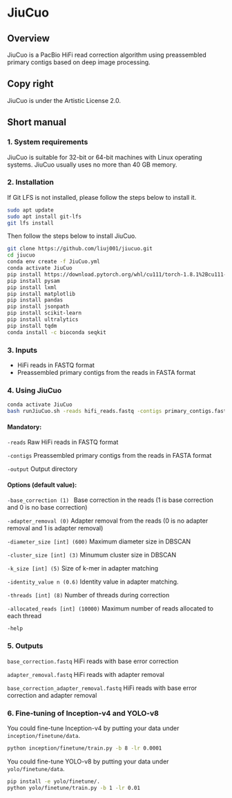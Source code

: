 # JiuCuo

## Overview

JiuCuo is a PacBio HiFi read correction algorithm using preassembled primary contigs based on deep image processing.

## Copy right

JiuCuo is under the Artistic License 2.0.

## Short manual

### 1. System requirements

JiuCuo is suitable for 32-bit or 64-bit machines with Linux operating systems. JiuCuo usually uses no more than 40 GB memory.

### 2. Installation
If Git LFS is not installed, please follow the steps below to install it.
```sh
sudo apt update
sudo apt install git-lfs
git lfs install
```
Then follow the steps below to install JiuCuo.
```sh
git clone https://github.com/liuj001/jiucuo.git
cd jiucuo
conda env create -f JiuCuo.yml
conda activate JiuCuo
pip install https://download.pytorch.org/whl/cu111/torch-1.8.1%2Bcu111-cp38-cp38-linux_x86_64.whl https://download.pytorch.org/whl/cu111/torchvision-0.9.1%2Bcu111-cp38-cp38-linux_x86_64.whl  -i https://mirrors.tuna.tsinghua.edu.cn/pypi/web/simple
pip install pysam
pip install lxml
pip install matplotlib
pip install pandas
pip install jsonpath
pip install scikit-learn
pip install ultralytics
pip install tqdm
conda install -c bioconda seqkit
```

### 3. Inputs
- HiFi reads in FASTQ format
- Preassembled primary contigs from the reads in FASTA format

### 4. Using JiuCuo
```sh
conda activate JiuCuo
bash runJiuCuo.sh -reads hifi_reads.fastq -contigs primary_contigs.fasta -output directory [-options | -options]
```
#### Mandatory:
`-reads`
  Raw HiFi reads in FASTQ format

`-contigs`
  Preassembled primary contigs from the reads in FASTA format

`-output`
  Output directory

#### Options (default value):
`-base_correction (1) `
  Base correction in the reads (1 is base correction and 0 is no base correction)

`-adapter_removal (0)`
  Adapter removal from the reads (0 is no adapter removal and 1 is adapter removal)

`-diameter_size [int] (600)`
  Maximum diameter size in DBSCAN

`-cluster_size [int] (3)`
  Minumum cluster size in DBSCAN

`-k_size [int] (5)`
  Size of k-mer in adapter matching

`-identity_value n (0.6)`
  Identity value in adapter matching.

`-threads [int] (8)`
  Number of threads during correction

`-allocated_reads [int] (10000)`
  Maximum number of reads allocated to each thread

`-help`

### 5. Outputs
`base_correction.fastq`
HiFi reads with base error correction

`adapter_removal.fastq`
HiFi reads with adapter removal

`base_correction_adapter_removal.fastq`
 HiFi reads with base error correction and adapter removal

### 6. Fine-tuning of Inception-v4 and YOLO-v8
You could fine-tune Inception-v4 by putting your data under `inception/finetune/data`.
```sh
python inception/finetune/train.py -b 8 -lr 0.0001
```
You could fine-tune YOLO-v8 by putting your data under `yolo/finetune/data`.
```sh
pip install -e yolo/finetune/.
python yolo/finetune/train.py -b 1 -lr 0.01
```